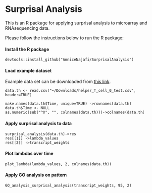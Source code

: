 # Surprisal Analysis

This is an R package for applying surprisal analysis to microarray and RNAsequencing data.

 Please follow the instructions below to run the R package:

<h4>Install the R package</h4>

```
devtools::install_github("AnniceNajafi/SurprisalAnalysis")
```

<h4>Load example dataset</h4>

Example data set can be downloaded from <a href="https://drive.google.com/file/d/1exoPw_Cnn_vNJACea68oSMTJ4Fg7DNN3/view?usp=drive_link">this link</a>.
```
data.th <- read.csv("~/Downloads/helper_T_cell_0_test.csv", header=TRUE)

make.names(data.th$Time, unique=TRUE) ->rownames(data.th)
data.th$Time <- NULL
as.numeric(sub("^X", "", colnames(data.th)))->colnames(data.th)

```
<h4>Apply surprisal analysis to data</h4>

```
surprisal_analysis(data.th)->res
res[[1]] ->lambda_values
res[[2]] ->transcript_weights
```

<h4>Plot lambdas over time</h4>

```
plot_lambda(lambda_values, 2, colnames(data.th))
```
<h4>Apply GO analysis on pattern</h4>

```
GO_analysis_surprisal_analysis(transcript_weights, 95, 2)
```



